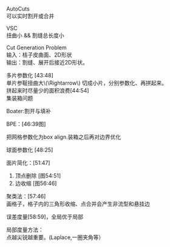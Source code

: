 
AutoCuts     
可以实时割开或合并    


VSC    
扭曲小 && 割缝总长度小    


Cut Generation Problem    
输入：桔子皮曲面、2D形状    
输出：割缝、展开后接近2D形状。    


多片参数化 [43:48]     
单片参䩥扭曲大\\(\Rightarrow\\) 切成小片，分别参数化、再拼起来。    
拼起来时尽量少的面积浪费[44:54]    
集装箱问题     


Boater:割开与填补     


BPE：[46:39图]    

把网格参数化为box align.装箱之后再对边界优化     


球面参数化 [48:25]    

面片简化：[51:47]     
1. 顶点删除 [图54:51]
2. 边收缩 [图56:46]

聚类法：[57:46]    
画格子，格子内的三角形收缩、点合并会产生非流型和悬挂边     


误差度量[58:59]，全局优于局部    

局部度量方法：    
点越尖锐越重要。(Laplace,一圈夹角等）     